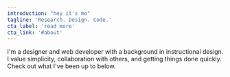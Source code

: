 ```yaml
---
introduction: "hey it's me"
tagline: 'Research. Design. Code.'
cta_label: 'read more'
cta_link: '#about'
---
```


I'm a designer and web developer with a background in instructional design. I value simplicity, collaboration with others, and getting things done quickly. Check out what I've been up to below.
